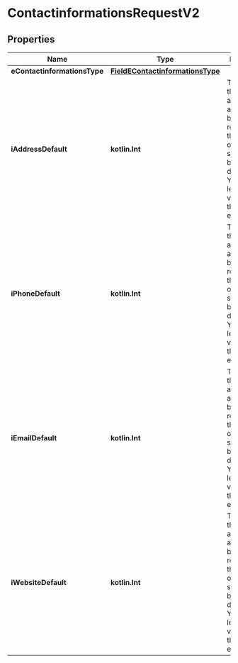 
# ContactinformationsRequestV2

## Properties
| Name | Type | Description | Notes |
| ------------ | ------------- | ------------- | ------------- |
| **eContactinformationsType** | [**FieldEContactinformationsType**](FieldEContactinformationsType.md) |  |  |
| **iAddressDefault** | **kotlin.Int** | The index in the a_objAddress array (zero based index) representing the Address object that should become the default one.  You can leave the value to 0 if the array is empty. |  |
| **iPhoneDefault** | **kotlin.Int** | The index in the a_objPhone array (zero based index) representing the Phone object that should become the default one.  You can leave the value to 0 if the array is empty. |  |
| **iEmailDefault** | **kotlin.Int** | The index in the a_objEmail array (zero based index) representing the Email object that should become the default one.  You can leave the value to 0 if the array is empty. |  |
| **iWebsiteDefault** | **kotlin.Int** | The index in the a_objWebsite array (zero based index) representing the Website object that should become the default one.  You can leave the value to 0 if the array is empty. |  |



